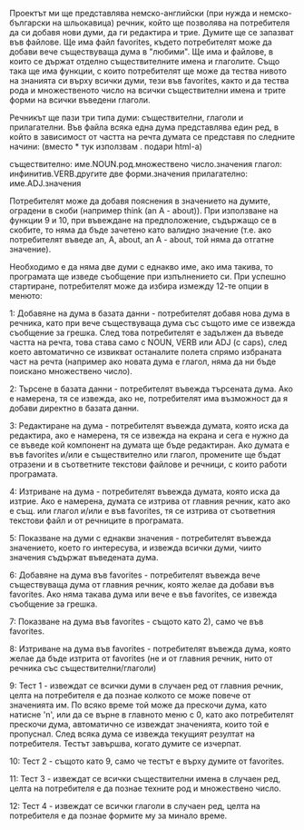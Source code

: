   Проектът ми ще представлява немско-английски (при нужда и немско-български на шльокавица) речник, който ще позволява
на потребителя да си добавя нови думи, да ги редактира и трие. Думите ще се запазват във файлове. Ще има файл favorites, 
където потребителят може да добави вече съществуваща дума в "любими". Ще има и файлове, в които се държат отделно съществителните имена и глаголите. Също така ще има функции, с които потребителят ще може да тества нивото на знанията си върху всички думи, тези във favorites, както и да тества рода и множественото число на всички съществителни имена и трите форми на всички въведени глаголи.

  Речникът ще пази три типа думи: съществителни, глаголи и прилагателни. Във файла всяка една дума представлява един ред, в който в зависимост от частта на речта думата се представя по следните начини: (вместо * тук използвам . подари html-a)
  
  съществително: име.NOUN.род.множествено число.значения 
  глагол: инфинитив.VERB.другите две форми.значения 
  прилагателно: име.ADJ.значения

  
  Потребителят може да добавя пояснения в значението на думите, оградени в скоби (например think (an A - about)). При използване на функции 9 и 10, при въвеждане на предполoжение, съдържащо се в скобите, то няма да бъде зачетено като валидно значение (т.е. ако потребителят въведе an, A, about, an A - about, той няма да отгатне значение).
  
  Необходимо е да няма две думи с еднакво име, ако има такива, то програмата ще изведе съобщение при изпълнението си. При успешно стартиране, потребителят може да избира измежду 12-те опции в менюто:
  
  1: Добавяне на дума в базата данни - потребителят добавя нова дума в речника, като при вече съществуваща дума със същото име се извежда съобщение за грешка. След това потребителят е задължен да въведе частта на речта, това става само с NOUN, VERB или ADJ (с caps), след което автоматично се извикват останалите полета спрямо избраната част на речта (например ако новата дума е глагол, няма да ни бъде поискано множествено число).
  
  2: Търсене в базата данни - потребителят въвежда търсената дума. Ако е намерена, тя се извежда, ако не, потребителят има възможност да я добави директно в базата данни.
  
  3: Редактиране на дума - потребителят въвежда думата, която иска да редактира, ако е намерена, тя се извежда на екрана и сега е нужно да се въведе кой компонент на думата ще бъде редактиран. Ако думата е във favorites и/или е съществително или глагол, промените ще бъдат отразени и в съответните текстови файлове и речници, с които работи програмата.
  
  4: Изтриване на дума - потребителят въвежда думата, която иска да изтрие. Ако е намерена, думата се изтрива от главния речник, като ако е същ. или глагол и/или е във favorites, тя се изтрива от съответния текстови файл и от речниците в програмата.
  
  5: Показване на думи с еднакви значения - потребителят въвежда значението, което го интересува, и извежда всички думи, чиито значения съдържат въведената дума.
  
  6: Добавяне на дума във favorites - потребителят въвежда вече съществуваща дума от главния речник, която желае да добави във favorites. Ако няма такава дума или вече е във favorites, се извежда съобщение за грешка.
  
  7: Показване на дума във favorites - същото като 2), само че във favorites.
  
  8: Изтриване на дума във favorites - потребителят въвежда дума, която желае да бъде изтрита от favorites (не и от главния речник, нито от речника със съществителни/глаголи)
  
  9: Тест 1 - извеждат се всички думи в случаен ред от главния речник, целта на потребителя е да познае колкото се може повече от значенията им. По всяко време той може да прескочи дума, като натисне 'n', или да се върне в главното меню с 0, като ако потребителят прескочи дума, автоматично се извеждат значенията, които той е пропуснал. След всяка дума се извежда текущият резултат на потребителя. Тестът завършва, когато думите се изчерпат.
  
  10: Тест 2 - същото като 9, само че тестът е върху думите от favorites.
  
  11: Тест 3 - извеждат се всички съществителни имена в случаен ред, целта на потребителя е да познае техните род и множествено число.

  12: Тест 4 - извеждат се всички глаголи в случаен ред, целта на потребителя е да познае формите му за минало време.

  
